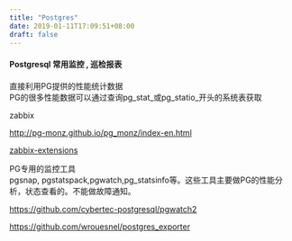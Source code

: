 ```yaml
---
title: "Postgres"
date: 2019-01-11T17:09:51+08:00
draft: false
---
```


#### Postgresql 常用监控 , 巡检报表

直接利用PG提供的性能统计数据   
PG的很多性能数据可以通过查询pg_stat_或pg_statio_开头的系统表获取 


zabbix 

http://pg-monz.github.io/pg_monz/index-en.html

[zabbix-extensions](monitor/zabbix-postgres-fqa/)

PG专用的监控工具   
pgsnap, pgstatspack,pgwatch,pg_statsinfo等。这些工具主要做PG的性能分析，状态查看的。不能做故障通知。    


https://github.com/cybertec-postgresql/pgwatch2

https://github.com/wrouesnel/postgres_exporter
